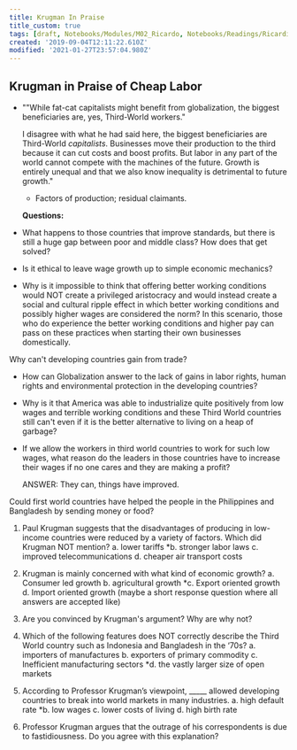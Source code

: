 ```yaml
---
title: Krugman In Praise
title_custom: true
tags: [draft, Notebooks/Modules/M02_Ricardo, Notebooks/Readings/Ricardian]
created: '2019-09-04T12:11:22.610Z'
modified: '2021-01-27T23:57:04.980Z'
---
```


## Krugman in Praise of Cheap Labor

- ""While fat-cat capitalists might benefit from globalization, the biggest beneficiaries are, yes, Third-World workers."

  I disagree with what he had said here, the biggest beneficiaries are Third-World *capitalists*. Businesses move their production to the third because it can cut costs and boost profits.  But labor in any part of the world cannot compete with the machines of the future.  Growth is entirely unequal and that we also know inequality is detrimental to future growth."

  - Factors of production; residual claimants.

  

  **Questions:**

- What happens to those countries that improve standards, but there is still a huge gap between poor and middle class? How does that get solved?
- Is it ethical to leave wage growth up to simple economic mechanics?
- Why is it impossible to think that offering better working conditions would NOT create a privileged aristocracy and would instead create a social and cultural ripple effect in which better working conditions and possibly higher wages are considered the norm? In this scenario, those who do experience the better working conditions and higher pay can pass on these practices when starting their own businesses domestically.

Why can't developing countries gain from trade?

- How can Globalization answer to the lack of gains in labor rights, human rights and environmental protection in the developing countries?

- Why is it that America was able to industrialize quite positively from low wages and terrible working conditions and these Third World countries still can't even if it is the better alternative to living on a heap of garbage?

- If we allow the workers in third world countries to work for such low wages, what reason do the leaders in those countries have to increase their wages if no one cares and they are making a profit?

  ANSWER: They can, things have improved.



 Could first world countries have helped the people in the Philippines and Bangladesh by sending money or food? 

 1. Paul Krugman suggests that the disadvantages of producing in low-income countries were reduced by a variety of factors. Which did Krugman NOT mention? 
	a. lower tariffs
	*b. stronger labor laws
	c. improved telecommunications 
	d. cheaper air transport costs
2. Krugman is mainly concerned with what kind of economic growth?
	a. Consumer led growth
	b. agricultural growth
	*c. Export oriented growth
	d. Import oriented growth
(maybe a short response question where all answers are accepted like)
3. Are you convinced by Krugman's argument? Why are why not? 

1. Which of the following features does NOT correctly describe the Third World country such as Indonesia and Bangladesh in the ‘70s?
	a. importers of manufactures
	b. exporters of primary commodity
	c. Inefficient manufacturing sectors
	*d. the vastly larger size of open markets

2. According to Professor Krugman’s viewpoint, _____ allowed developing countries to break into world markets in many industries.
	a. high default rate
	*b. low wages
	c. lower costs of living
	d. high birth rate

3. Professor Krugman argues that the outrage of his correspondents is due to fastidiousness. Do you agree with this explanation? 
